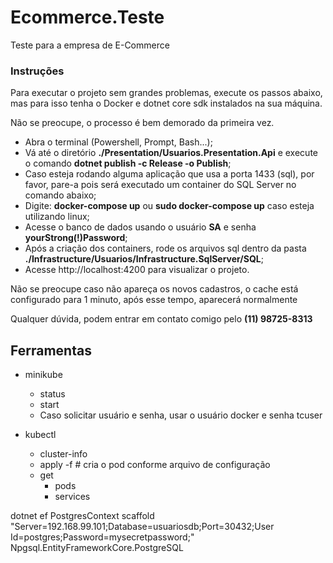 # Ecommerce.Teste
Teste para a empresa de E-Commerce


### Instruções
Para executar o projeto sem grandes problemas, execute os passos abaixo, mas para isso tenha o Docker e dotnet core sdk instalados na sua máquina.

Não se preocupe, o processo é bem demorado da primeira vez.

- Abra o terminal (Powershell, Prompt, Bash...);
- Vá até o diretório **./Presentation/Usuarios.Presentation.Api** e execute o comando **dotnet publish -c Release -o Publish**;
- Caso esteja rodando alguma aplicação que usa a porta 1433 (sql), por favor, pare-a pois será executado um container do SQL Server no comando abaixo;
- Digite: **docker-compose up** ou **sudo docker-compose up** caso esteja utilizando linux;
- Acesse o banco de dados usando o usuário **SA** e senha **yourStrong(!)Password**;
- Após a criação dos containers, rode os arquivos sql dentro da pasta **./Infrastructure/Usuarios/Infrastructure.SqlServer/SQL**;
- Acesse http://localhost:4200 para visualizar o projeto.

Não se preocupe caso não apareça os novos cadastros, o cache está configurado para 1 minuto, após esse tempo, aparecerá normalmente

Qualquer dúvida, podem entrar em contato comigo pelo **(11) 98725-8313**


## Ferramentas

- minikube
  - status
  - start
  - Caso solicitar usuário e senha, usar o usuário docker e senha tcuser

- kubectl
  - cluster-info
  - apply -f <path-to-file> # cria o pod conforme arquivo de configuração
  - get
    - pods
    - services

 


  
dotnet ef PostgresContext scaffold "Server=192.168.99.101;Database=usuariosdb;Port=30432;User Id=postgres;Password=mysecretpassword;" Npgsql.EntityFrameworkCore.PostgreSQL
